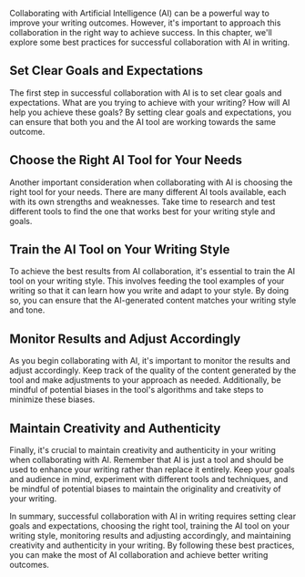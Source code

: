 
Collaborating with Artificial Intelligence (AI) can be a powerful way to improve your writing outcomes. However, it's important to approach this collaboration in the right way to achieve success. In this chapter, we'll explore some best practices for successful collaboration with AI in writing.

Set Clear Goals and Expectations
--------------------------------

The first step in successful collaboration with AI is to set clear goals and expectations. What are you trying to achieve with your writing? How will AI help you achieve these goals? By setting clear goals and expectations, you can ensure that both you and the AI tool are working towards the same outcome.

Choose the Right AI Tool for Your Needs
---------------------------------------

Another important consideration when collaborating with AI is choosing the right tool for your needs. There are many different AI tools available, each with its own strengths and weaknesses. Take time to research and test different tools to find the one that works best for your writing style and goals.

Train the AI Tool on Your Writing Style
---------------------------------------

To achieve the best results from AI collaboration, it's essential to train the AI tool on your writing style. This involves feeding the tool examples of your writing so that it can learn how you write and adapt to your style. By doing so, you can ensure that the AI-generated content matches your writing style and tone.

Monitor Results and Adjust Accordingly
--------------------------------------

As you begin collaborating with AI, it's important to monitor the results and adjust accordingly. Keep track of the quality of the content generated by the tool and make adjustments to your approach as needed. Additionally, be mindful of potential biases in the tool's algorithms and take steps to minimize these biases.

Maintain Creativity and Authenticity
------------------------------------

Finally, it's crucial to maintain creativity and authenticity in your writing when collaborating with AI. Remember that AI is just a tool and should be used to enhance your writing rather than replace it entirely. Keep your goals and audience in mind, experiment with different tools and techniques, and be mindful of potential biases to maintain the originality and creativity of your writing.

In summary, successful collaboration with AI in writing requires setting clear goals and expectations, choosing the right tool, training the AI tool on your writing style, monitoring results and adjusting accordingly, and maintaining creativity and authenticity in your writing. By following these best practices, you can make the most of AI collaboration and achieve better writing outcomes.
